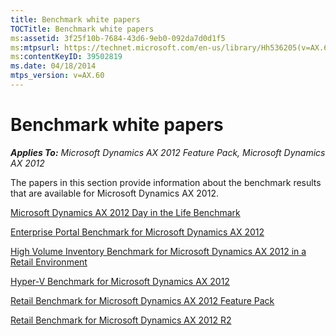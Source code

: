 ```yaml
---
title: Benchmark white papers
TOCTitle: Benchmark white papers
ms:assetid: 3f25f10b-7684-43d6-9eb0-092da7d0d1f5
ms:mtpsurl: https://technet.microsoft.com/en-us/library/Hh536205(v=AX.60)
ms:contentKeyID: 39502819
ms.date: 04/18/2014
mtps_version: v=AX.60
---
```


# Benchmark white papers 


_**Applies To:** Microsoft Dynamics AX 2012 Feature Pack, Microsoft Dynamics AX 2012_

The papers in this section provide information about the benchmark results that are available for Microsoft Dynamics AX 2012.

[Microsoft Dynamics AX 2012 Day in the Life Benchmark](microsoft-dynamics-ax-2012-day-in-the-life-benchmark.md)

[Enterprise Portal Benchmark for Microsoft Dynamics AX 2012](enterprise-portal-benchmark-for-microsoft-dynamics-ax-2012.md)

[High Volume Inventory Benchmark for Microsoft Dynamics AX 2012 in a Retail Environment](high-volume-inventory-benchmark-for-microsoft-dynamics-ax-2012-in-a-retail-environment.md)

[Hyper-V Benchmark for Microsoft Dynamics AX 2012](hyper-v-benchmark-for-microsoft-dynamics-ax-2012.md)

[Retail Benchmark for Microsoft Dynamics AX 2012 Feature Pack](retail-benchmark-for-microsoft-dynamics-ax-2012-feature-pack.md)

[Retail Benchmark for Microsoft Dynamics AX 2012 R2](retail-benchmark-for-microsoft-dynamics-ax-2012-r2.md)

  


